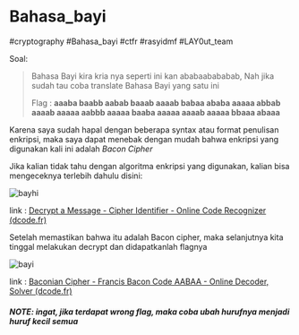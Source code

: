 # Bahasa_bayi
#cryptography #Bahasa_bayi #ctfr #rasyidmf #LAY0ut_team

Soal:
> Bahasa Bayi kira kria nya seperti ini kan ababaabababab, Nah jika sudah tau coba translate Bahasa Bayi yang satu ini  
> 
> Flag : **aaaba baabb aabab baaab aaaab babaa ababa aaaaa abbab aaaab aaaaa aabbb aaaaa baaba aaaaa aaaab aaaaa bbaaa abaaa**

Karena saya sudah hapal dengan beberapa syntax atau format penulisan enkripsi, maka saya dapat menebak dengan mudah bahwa enkripsi yang digunakan kali ini adalah *Bacon Cipher*

Jika kalian tidak tahu dengan algoritma enkripsi yang digunakan, kalian bisa mengeceknya terlebih dahulu disini: 

![bayhi](https://user-images.githubusercontent.com/46299092/129995949-9c4d7e5f-f5fd-4fd8-a332-26a835ca4f68.png)

link : [Decrypt a Message - Cipher Identifier - Online Code Recognizer (dcode.fr)](https://www.dcode.fr/cipher-identifier)

Setelah memastikan bahwa itu adalah Bacon cipher, maka selanjutnya kita tinggal melakukan decrypt dan didapatkanlah flagnya

![bayi](https://user-images.githubusercontent.com/46299092/129995964-750bed8b-4bbe-4863-ae3f-fb6c515a82e3.png)

link : [Baconian Cipher - Francis Bacon Code AABAA - Online Decoder, Solver (dcode.fr)](https://www.dcode.fr/bacon-cipher)

##### NOTE: ingat, jika terdapat wrong flag, maka coba ubah hurufnya menjadi huruf kecil semua
